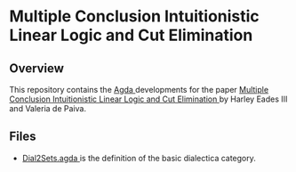 # Multiple Conclusion Intuitionistic Linear Logic and Cut Elimination

## Overview

This repository contains the [ Agda ](http://wiki.portal.chalmers.se/agda/) developments for the paper
[ Multiple Conclusion Intuitionistic Linear Logic and Cut Elimination ](http://metatheorem.org/papers/FILL-cut-report.pdf)
by Harley Eades III and Valeria de Paiva.

## Files

- [ Dial2Sets.agda ]( Dial2sets.agda ) is the definition of the basic dialectica category.